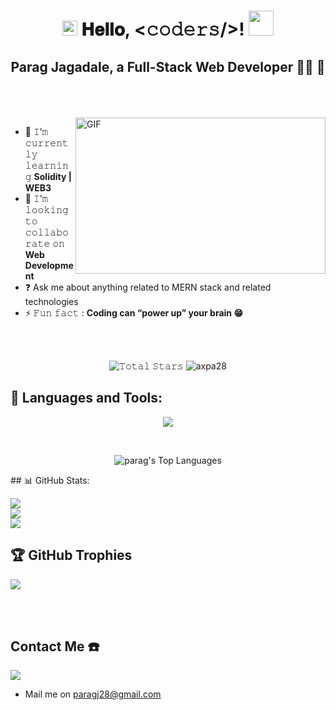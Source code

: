 <h1 align="center">
  <a target="_blank">
    <img src="https://github.com/JayantGoel001/JayantGoel001/blob/master/GIF/Earth.gif" width="24px" style="max-width:100%;">
  </a>
  𝐇𝐞𝐥𝐥𝐨, &lt;𝚌𝚘𝚍𝚎𝚛𝚜/&gt;!
  <a target="_blank">
    <img src="https://github.com/JayantGoel001/JayantGoel001/blob/master/GIF/Hi.gif" width="40px" />
  </a>
</h1>
<h2 align="center">Parag Jagadale, a Full-Stack Web Developer 👨‍💻 🚀</h2>  
  <br/>
<br/>
<br/>
<a target="_blank">
  <img align="right" height="250" width="400" alt="GIF" src="https://raw.githubusercontent.com/Adam-pw/Adam-pw/main/animation_500_kxa883sd.gif"">
</a>

- 🌱 𝙸’𝚖 𝚌𝚞𝚛𝚛𝚎𝚗𝚝𝚕𝚢 𝚕𝚎𝚊𝚛𝚗𝚒𝚗𝚐 **Solidity | WEB3**
- 👯 𝙸’𝚖 𝚕𝚘𝚘𝚔𝚒𝚗𝚐 𝚝𝚘 𝚌𝚘𝚕𝚕𝚊𝚋𝚘𝚛𝚊𝚝𝚎 𝚘𝚗 **Web Development**
-  ❓ Ask me about anything related to MERN stack and related technologies  
- ⚡ 𝙵𝚞𝚗 𝚏𝚊𝚌𝚝 : **Coding can “power up” your brain 😁**

<br/>
<br/>                                                                                                                                          
<p align="center">
  <img src="https://img.shields.io/github/stars/imparag28?label=Stars" alt="𝚃𝚘𝚝𝚊𝚕 𝚂𝚝𝚊𝚛𝚜">
 <img src="https://img.shields.io/twitter/follow/axpa28?logo=twitterstyle=flat&color=brightgreen" alt="axpa28" />
</p>

## 🚀 Languages and Tools:

<!-- <p align="left"> 
<img src="https://img.icons8.com/color/48/000000/html-5.png"/>  
    <img src="https://img.icons8.com/color/48/000000/css3.png"/>
   <img src="https://img.icons8.com/color/48/000000/javascript.png"/>
    <img src="https://img.icons8.com/color/48/000000/react-native.png"/> 
    <img src="https://img.icons8.com/color/48/000000/redux.png"/>
     <img src="https://img.icons8.com/color/48/000000/nodejs.png"/>
     <img src="https://img.icons8.com/color/48/000000/solidty.png"/>
    <img src="https://raw.githubusercontent.com/devicons/devicon/master/icons/mongodb/mongodb-original-wordmark.svg" alt="mongodb" width="48" height="48"/>
     <img src="https://raw.githubusercontent.com/devicons/devicon/master/icons/express/express-original-wordmark.svg" alt="express" width="40" height="40"/> 
  <img src="https://www.vectorlogo.zone/logos/getpostman/getpostman-icon.svg" alt="postman" width="45" height="45"/> 
   <img src="https://img.icons8.com/color/48/000000/git.png"/> 
  
</p> -->
 <p align="center" >
  <img  src="https://user-images.githubusercontent.com/82999542/132934744-131c1891-4a4f-4e88-a64a-36720ad7470b.png">
  </p>

<br/>
<p align="center"><img alt="parag's Top Languages" src="https://github-readme-stats.vercel.app/api/top-langs/?username=imparag28&langs_count=8&count_private=true&layout=compact&theme=react&hide_border=true&bg_color=0D1117" />
       
</p>
## 📊 GitHub Stats:

![](https://github-readme-stats.vercel.app/api?username=imparag28&theme=radical&hide_border=false&include_all_commits=true&count_private=true)<br/>
![](https://github-readme-streak-stats.herokuapp.com/?user=imparag28&theme=radical&hide_border=false)<br/>
![](https://github-readme-stats.vercel.app/api/top-langs/?username=imparag28&theme=radical&hide_border=false&include_all_commits=true&count_private=true&layout=compact)
## 🏆 GitHub Trophies
![](https://github-profile-trophy.vercel.app/?username=imparag28&theme=radical&no-frame=false&no-bg=false&margin-w=4)

<br/>
<br/>

## Contact Me ☎️
<p align="left">

<a href = "https://www.linkedin.com/in/paragj007/"><img src="https://img.icons8.com/fluent/48/000000/linkedin.png"/></a>
 * Mail me on paragj28@gmail.com

</p>

